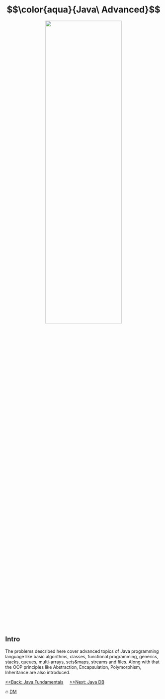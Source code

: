 # $$\color{aqua}{Java\ Advanced}$$

<p align="center">
  <img width="70%" height="50%" src="https://rooman.net/wp-content/uploads/2021/11/Advanced-Java.jpg" />
</p>

## Intro
The problems described here cover advanced topics of Java programming language like basic algorithms, classes, functional programming, generics, stacks, queues, multi-arrays, sets&maps, streams and files.
Along with that the OOP principles like Abstraction, Encapsulation, Polymorphism, Inheritance are also introduced.

[<<Back: Java Fundamentals](https://github.com/demarinov/softuni/tree/master/ProgrammingFundamentals-Java)
&nbsp; &nbsp;
[>>Next: Java DB](https://github.com/demarinov/softuni/tree/master/JavaDBModule)

:fire: [DM](https://github.com/demarinov)
